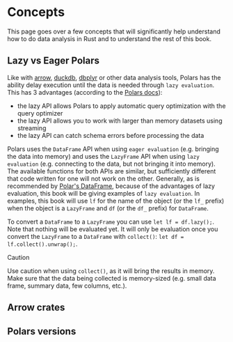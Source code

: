 # Concepts

This page goes over a few concepts that will significantly help understand how to do data analysis in Rust and to understand the rest of this book.

## Lazy vs Eager Polars

Like with [arrow](https://arrow.apache.org/), [duckdb](https://duckdb.org/), [dbplyr](https://dbplyr.tidyverse.org/) or other data analysis tools, Polars has the ability delay execution until the data is needed through `lazy evaluation`. This has 3 advantages (according to the [Polars docs](https://docs.pola.rs/user-guide/lazy/using/)):

* the lazy API allows Polars to apply automatic query optimization with the query optimizer
* the lazy API allows you to work with larger than memory datasets using streaming
* the lazy API can catch schema errors before processing the data

Polars uses the `DataFrame` API when using `eager evaluation` (e.g. bringing the data into memory) and uses the `LazyFrame` API when using `lazy evaluation` (e.g. connecting to the data, but not bringing it into memory). The available functions for both APIs are similar, but sufficiently different that code written for one will not work on the other. Generally, as is recommended by [Polar's DataFrame](https://docs.rs/polars/latest/polars/), because of the advantages of lazy evaluation, this book will be giving examples of `lazy evaluation`. In examples, this book will use `lf` for the name of the object (or the `lf_` prefix) when the object is a `LazyFrame` and `df` (or the `df_` prefix) for `DataFrame`.

To convert a `DataFrame` to a `LazyFrame` you can use `let lf = df.lazy();`. Note that nothing will be evaluated yet. It will only be evaluation once you convert the `LazyFrame` to a `DataFrame` with `collect()`: `let df = lf.collect().unwrap();`.

> [!CAUTION]
> Use caution when using `collect()`, as it will bring the results in memory. Make sure that the data being collected is memory-sized (e.g. small data frame, summary data, few columns, etc.).

## Arrow crates


## Polars versions

